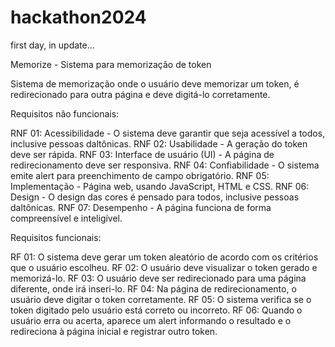 # hackathon2024

first day, in update...


Memorize - Sistema para memorização de token

Sistema de memorização onde o usuário deve memorizar um token, é redirecionado para outra página e deve digitá-lo corretamente.

Requisitos não funcionais: 

RNF 01: Acessibilidade - O sistema deve garantir que seja acessível a todos, inclusive pessoas daltônicas.
RNF 02: Usabilidade - A geração do token deve ser rápida.
RNF 03: Interface de usuário (UI) - A página de redirecionamento deve ser responsiva.
RNF 04: Confiabilidade - O sistema emite alert para preenchimento de campo obrigatório.
RNF 05: Implementação - Página web, usando JavaScript, HTML e CSS.
RNF 06: Design - O design das cores é pensado para todos, inclusive pessoas daltônicas.
RNF 07: Desempenho - A página funciona de forma compreensível e inteligível.

Requisitos funcionais:

RF 01: O sistema deve gerar um token aleatório de acordo com os critérios que o usuário escolheu.
RF 02: O usuário deve visualizar o token gerado e memorizá-lo.
RF 03: O usuário deve ser redirecionado para uma página diferente, onde irá inseri-lo.
RF 04: Na página de redirecionamento, o usuário deve digitar o token corretamente.
RF 05: O sistema verifica se o token digitado pelo usuário está correto ou incorreto.
RF 06: Quando o usuário erra ou acerta, aparece um alert informando o resultado e o redireciona à página inicial e registrar outro token.
